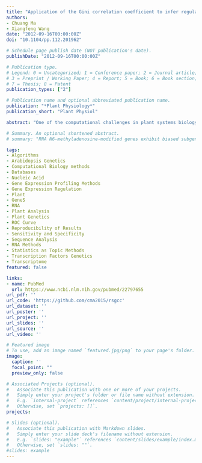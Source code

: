 ```yaml
---
title: "Application of the Gini correlation coefficient to infer regulatory relationships in transcriptome analysis"
authors:
- Chuang Ma
- Xiangfeng Wang
date: "2012-09-16T00:00:00Z"
doi: "10.1104/pp.112.201962"

# Schedule page publish date (NOT publication's date).
publishDate: "2012-09-16T00:00:00Z"

# Publication type.
# Legend: 0 = Uncategorized; 1 = Conference paper; 2 = Journal article;
# 3 = Preprint / Working Paper; 4 = Report; 5 = Book; 6 = Book section;
# 7 = Thesis; 8 = Patent
publication_types: ["2"]

# Publication name and optional abbreviated publication name.
publication: "*Plant Physiology*"
publication_short: "Plant Physiol"

abstract: "One of the computational challenges in plant systems biology is to accurately infer transcriptional regulation relationships based on correlation analyses of gene expression patterns. Despite several correlation methods that are applied in biology to analyze microarray data, concerns regarding the compatibility of these methods with the gene expression data profiled by high-throughput RNA transcriptome sequencing (RNA-Seq) technology have been raised. These concerns are mainly due to the fact that the distribution of read counts in RNA-Seq experiments is different from that of fluorescence intensities in microarray experiments. Therefore, a comprehensive evaluation of the existing correlation methods and, if necessary, introduction of novel methods into biology is appropriate. In this study, we compared four existing correlation methods used in microarray analysis and one novel method called the Gini correlation coefficient on previously published microarray-based and sequencing-based gene expression data in Arabidopsis (Arabidopsis thaliana) and maize (Zea mays). The comparisons were performed on more than 11,000 regulatory relationships in Arabidopsis, including 8,929 pairs of transcription factors and target genes. Our analyses pinpointed the strengths and weaknesses of each method and indicated that the Gini correlation can compensate for the shortcomings of the Pearson correlation, the Spearman correlation, the Kendall correlation, and the Tukey's biweight correlation. The Gini correlation method, with the other four evaluated methods in this study, was implemented as an R package named rsgcc that can be utilized as an alternative option for biologists to perform clustering analyses of gene expression patterns or transcriptional network analyses."

# Summary. An optional shortened abstract.
# summary: "RNA N6-methyladenosine-modified genes exhibit biased subgenome fractionation, and their co-evolutionary relationship with transposable elements is mediated by genomic duplication in maize (Zea mays)."

tags:
- Algorithms
- Arabidopsis Genetics
- Computational Biology methods
- Databases
- Nucleic Acid
- Gene Expression Profiling Methods
- Gene Expression Regulation
- Plant
- GeneS
- RNA
- Plant Analysis
- Plant Genetics
- ROC Curve
- Reproducibility of Results
- Sensitivity and Specificity
- Sequence Analysis
- RNA Methods
- Statistics as Topic Methods
- Transcription Factors Genetics
- Transcriptome
featured: false

links:
- name: PubMed
  url: https://www.ncbi.nlm.nih.gov/pubmed/22797655
url_pdf: ''
url_code: 'https://github.com/cma2015/rsgcc'
url_dataset: ''
url_poster: ''
url_project: ''
url_slides: ''
url_source: ''
url_video: ''

# Featured image
# To use, add an image named `featured.jpg/png` to your page's folder. 
image:
  caption: ''
  focal_point: ""
  preview_only: false

# Associated Projects (optional).
#   Associate this publication with one or more of your projects.
#   Simply enter your project's folder or file name without extension.
#   E.g. `internal-project` references `content/project/internal-project/index.md`.
#   Otherwise, set `projects: []`.
projects:

# Slides (optional).
#   Associate this publication with Markdown slides.
#   Simply enter your slide deck's filename without extension.
#   E.g. `slides: "example"` references `content/slides/example/index.md`.
#   Otherwise, set `slides: ""`.
#slides: example
---
```


